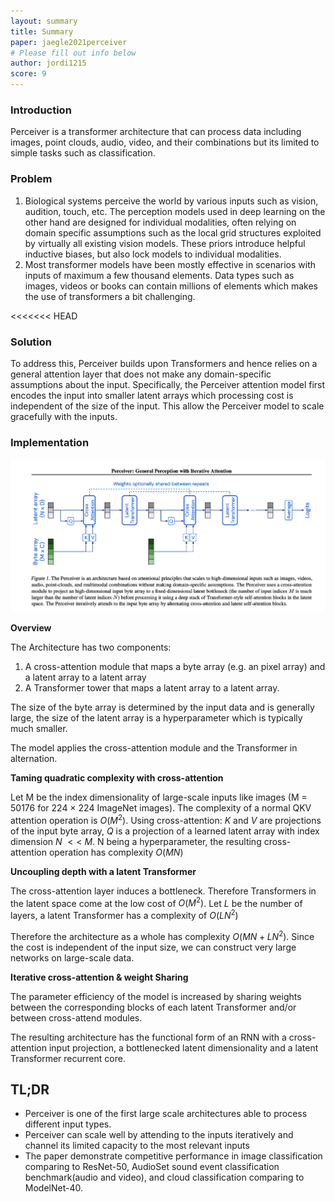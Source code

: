 ```yaml
---
layout: summary
title: Summary
paper: jaegle2021perceiver
# Please fill out info below
author: jordi1215
score: 9
---
```

### Introduction
Perceiver is a transformer architecture that can process data including images, point clouds, audio, video, and their combinations but its limited to simple tasks such as classification.
### Problem
1. Biological systems perceive the world by various inputs such as vision, audition, touch, etc. The perception models used in deep learning on the other hand are designed for individual modalities, often relying on domain specific assumptions such as the local grid structures exploited by virtually all existing vision models. These priors introduce helpful inductive biases, but also lock models to individual modalities.
2. Most transformer models have been mostly effective in scenarios with inputs of maximum a few thousand elements. Data types such as images, videos or books can contain millions of elements which makes the use of transformers a bit challenging.

<<<<<<< HEAD
### Solution
To address this, Perceiver builds upon Transformers and hence relies on a general attention layer that does not make any domain-specific assumptions about the input. Specifically, the Perceiver attention model first encodes the input into smaller latent arrays which processing cost is independent of the size of the input. This allow the Perceiver model to scale gracefully with the inputs.

### Implementation

![](jaegle2021perceiver_1a.png)

**Overview**  

The Architecture has two components:  
1. A cross-attention module that maps a byte array (e.g. an
pixel array) and a latent array to a latent array
2. A
Transformer tower that maps a latent array to a latent array.  

The size of the byte array is determined by the input data and is generally large, the size of the latent array is a hyperparameter which is typically much smaller.

The model applies the cross-attention module and the Transformer in alternation. 

**Taming quadratic complexity with cross-attention**

Let M be the index dimensionality of large-scale inputs like images (M = 50176 for 224 × 224 ImageNet images). The complexity of a normal QKV attention operation is $O(M^2)$. Using cross-attention: $K$
 and $V$ are projections of the input byte array, $Q$ is a projection of a learned latent array with index dimension $N$ $<<$ $M$. N being a hyperparameter, the resulting cross-attention operation has complexity $O(MN)$

 **Uncoupling depth with a latent Transformer**

The cross-attention layer induces a bottleneck. Therefore Transformers in the latent space come at the low cost of $O(M^2)$. Let $L$ be the number of layers, a latent Transformer has a complexity of $O(LN^2)$

Therefore the architecture as a whole has complexity $O(MN+LN^2)$. Since the cost is independent of the input size, we can construct very large networks on large-scale data.

**Iterative cross-attention & weight Sharing**

The parameter efficiency of the model is increased by sharing weights between the corresponding blocks of each latent Transformer and/or between cross-attend modules. 

The resulting architecture has the functional form of an RNN with a cross-attention input projection, a bottlenecked latent dimensionality and a latent Transformer recurrent core.

## TL;DR
* Perceiver is one of the first large scale architectures able to process different input types.
* Perceiver can scale well by attending to the inputs iteratively and channel its limited capacity to the most relevant inputs
* The paper demonstrate competitive performance in image classification comparing to ResNet-50, AudioSet sound event classification benchmark(audio and video), and cloud classification comparing to ModelNet-40.
